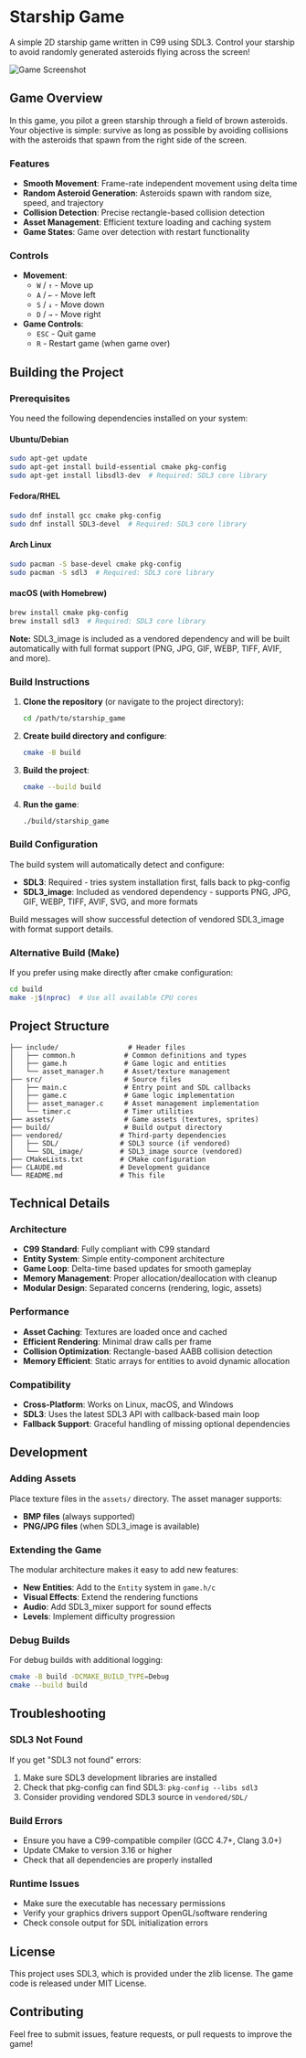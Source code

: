 # Starship Game

A simple 2D starship game written in C99 using SDL3. Control your starship to avoid randomly generated asteroids flying across the screen!

![Game Screenshot](assets/screenshot.png)

## Game Overview

In this game, you pilot a green starship through a field of brown asteroids. Your objective is simple: survive as long as possible by avoiding collisions with the asteroids that spawn from the right side of the screen.

### Features

- **Smooth Movement**: Frame-rate independent movement using delta time
- **Random Asteroid Generation**: Asteroids spawn with random size, speed, and trajectory
- **Collision Detection**: Precise rectangle-based collision detection
- **Asset Management**: Efficient texture loading and caching system
- **Game States**: Game over detection with restart functionality

### Controls

- **Movement**: 
  - `W` / `↑` - Move up
  - `A` / `←` - Move left  
  - `S` / `↓` - Move down
  - `D` / `→` - Move right
- **Game Controls**:
  - `ESC` - Quit game
  - `R` - Restart game (when game over)

## Building the Project

### Prerequisites

You need the following dependencies installed on your system:

#### Ubuntu/Debian
```bash
sudo apt-get update
sudo apt-get install build-essential cmake pkg-config
sudo apt-get install libsdl3-dev  # Required: SDL3 core library
```

#### Fedora/RHEL
```bash
sudo dnf install gcc cmake pkg-config
sudo dnf install SDL3-devel  # Required: SDL3 core library
```

#### Arch Linux
```bash
sudo pacman -S base-devel cmake pkg-config
sudo pacman -S sdl3  # Required: SDL3 core library
```

#### macOS (with Homebrew)
```bash
brew install cmake pkg-config
brew install sdl3  # Required: SDL3 core library
```

**Note:** SDL3_image is included as a vendored dependency and will be built automatically with full format support (PNG, JPG, GIF, WEBP, TIFF, AVIF, and more).

### Build Instructions

1. **Clone the repository** (or navigate to the project directory):
   ```bash
   cd /path/to/starship_game
   ```

2. **Create build directory and configure**:
   ```bash
   cmake -B build
   ```

3. **Build the project**:
   ```bash
   cmake --build build
   ```

4. **Run the game**:
   ```bash
   ./build/starship_game
   ```

### Build Configuration

The build system will automatically detect and configure:

- **SDL3**: Required - tries system installation first, falls back to pkg-config
- **SDL3_image**: Included as vendored dependency - supports PNG, JPG, GIF, WEBP, TIFF, AVIF, SVG, and more formats

Build messages will show successful detection of vendored SDL3_image with format support details.

### Alternative Build (Make)

If you prefer using make directly after cmake configuration:

```bash
cd build
make -j$(nproc)  # Use all available CPU cores
```

## Project Structure

```
├── include/                 # Header files
│   ├── common.h            # Common definitions and types
│   ├── game.h              # Game logic and entities
│   └── asset_manager.h     # Asset/texture management
├── src/                    # Source files
│   ├── main.c              # Entry point and SDL callbacks
│   ├── game.c              # Game logic implementation
│   ├── asset_manager.c     # Asset management implementation
│   └── timer.c             # Timer utilities
├── assets/                 # Game assets (textures, sprites)
├── build/                  # Build output directory
├── vendored/              # Third-party dependencies
│   ├── SDL/               # SDL3 source (if vendored)
│   └── SDL_image/         # SDL3_image source (vendored)
├── CMakeLists.txt         # CMake configuration
├── CLAUDE.md              # Development guidance
└── README.md              # This file
```

## Technical Details

### Architecture

- **C99 Standard**: Fully compliant with C99 standard
- **Entity System**: Simple entity-component architecture
- **Game Loop**: Delta-time based updates for smooth gameplay
- **Memory Management**: Proper allocation/deallocation with cleanup
- **Modular Design**: Separated concerns (rendering, logic, assets)

### Performance

- **Asset Caching**: Textures are loaded once and cached
- **Efficient Rendering**: Minimal draw calls per frame
- **Collision Optimization**: Rectangle-based AABB collision detection
- **Memory Efficient**: Static arrays for entities to avoid dynamic allocation

### Compatibility

- **Cross-Platform**: Works on Linux, macOS, and Windows
- **SDL3**: Uses the latest SDL3 API with callback-based main loop
- **Fallback Support**: Graceful handling of missing optional dependencies

## Development

### Adding Assets

Place texture files in the `assets/` directory. The asset manager supports:
- **BMP files** (always supported)
- **PNG/JPG files** (when SDL3_image is available)

### Extending the Game

The modular architecture makes it easy to add new features:
- **New Entities**: Add to the `Entity` system in `game.h/c`
- **Visual Effects**: Extend the rendering functions
- **Audio**: Add SDL3_mixer support for sound effects
- **Levels**: Implement difficulty progression

### Debug Builds

For debug builds with additional logging:
```bash
cmake -B build -DCMAKE_BUILD_TYPE=Debug
cmake --build build
```

## Troubleshooting

### SDL3 Not Found
If you get "SDL3 not found" errors:
1. Make sure SDL3 development libraries are installed
2. Check that pkg-config can find SDL3: `pkg-config --libs sdl3`
3. Consider providing vendored SDL3 source in `vendored/SDL/`

### Build Errors
- Ensure you have a C99-compatible compiler (GCC 4.7+, Clang 3.0+)
- Update CMake to version 3.16 or higher
- Check that all dependencies are properly installed

### Runtime Issues
- Make sure the executable has necessary permissions
- Verify your graphics drivers support OpenGL/software rendering
- Check console output for SDL initialization errors

## License

This project uses SDL3, which is provided under the zlib license. 
The game code is released under MIT License.

## Contributing

Feel free to submit issues, feature requests, or pull requests to improve the game!